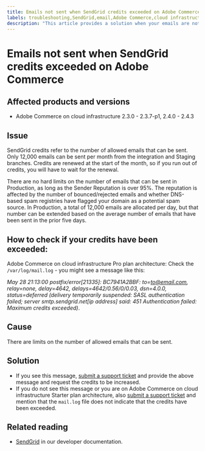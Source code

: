 ```yaml
---
title: Emails not sent when SendGrid credits exceeded on Adobe Commerce
labels: troubleshooting,SendGrid,email,Adobe Commerce,cloud infrastructure,Pro,Starter,Magento,2.3.0,2.3.1,2.3.2,2.3.3,2.3.2-p2,2.3.4,2.3.3-p1,2.3.5,2.3.4-p2,2.3.5-p1,2.3.5-p2,2.3.6,2.3.6-p1,2.3.7,2.3.7-p1,2.4.0,2.4.0-p1,2.4.1,2.4.1-p1,2.4.2,2.4.2-p1,2.4.2-p2,2.4.3
description: "This article provides a solution when your emails are not being sent because you have exceeded your SendGrid credits limit on Adobe Commerce."
---
```


# Emails not sent when SendGrid credits exceeded on Adobe Commerce


## Affected products and versions

* Adobe Commerce on cloud infrastructure 2.3.0 - 2.3.7-p1, 2.4.0 - 2.4.3

## Issue

SendGrid credits refer to the number of allowed emails that can be sent. Only 12,000 emails can be sent per month from the integration and Staging branches. Credits are renewed at the start of the month, so if you run out of credits, you will have to wait for the renewal.

There are no hard limits on the number of emails that can be sent in Production, as long as the Sender Reputation is over 95%. The reputation is affected by the number of bounced/rejected emails and whether DNS-based spam registries have flagged your domain as a potential spam source. In Production, a total of 12,000 emails are allocated per day, but that number can be extended based on the average number of emails that have been sent in the prior five days.

## How to check if your credits have been exceeded:

Adobe Commerce on cloud infrastructure Pro plan architecture: Check the `/var/log/mail.log` - you might see a message like this:

*May 28 21:13:00 <i-node> postfix/error[21335]: BC7941A2BBF: to=<to@email.com>, relay=none, delay=4642, delays=4642/0.56/0/0.03, dsn=4.0.0, status=deferred (delivery temporarily suspended: SASL authentication failed; server smtp.sendgrid.net[ip address] said: 451 Authentication failed: Maximum credits exceeded)*.

## Cause

There are limits on the number of allowed emails that can be sent.

## Solution

* If you see this message, [submit a support ticket](https://support.magento.com/hc/en-us/articles/360000913794#submit-ticket) and provide the above message and request the credits to be increased.
* If you do not see this message or you are on Adobe Commerce on cloud infrastructure Starter plan architecture, also [submit a support ticket](https://support.magento.com/hc/en-us/articles/360000913794#submit-ticket) and mention that the `mail.log` file does not indicate that the credits have been exceeded.

## Related reading

* [SendGrid](https://devdocs.magento.com/cloud/project/sendgrid.html) in our developer documentation.